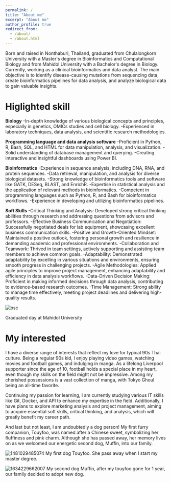```yaml
---
permalink: /
title: "About me"
excerpt: "About me"
author_profile: true
redirect_from: 
  - /about/
  - /about.html
---
```


Born and raised in Nonthaburi, Thailand, graduated from Chulalongkorn University with a Master's degree in Bioinformatics and Computational Biology and from Mahidol University with a Bachelor's degree in Biology. Currently, working as a clinical bioinformatics and data analyst. The main objective is to identify disease-causing mutations from sequencing data, create bioinformatics pipelines for data analysis, and analyze biological data to gain valuable insights.

Higlighted skill
======
**Biology**
-In-depth knowledge of various biological concepts and principles, especially in genetics, OMICs studies and cell biology. 
-Experienced in laboratory techniques, data analysis, and scientific research methodologies.

**Programming language and data analysis software**
-Proficient in Python, R, Bash, SQL, and HTML for data manipulation, analysis, and visualization.
-Solid understanding of database management and querying.
-Creating interactive and insightful dashboards using Power BI.

**Bioinformatics**
-Experience in sequence analysis, including DNA, RNA, and protein sequences.
-Data retrieval, manipulation, and analysis for diverse biological datasets.
-Strong knowledge of bioinformatics tools and software like GATK, DESeq, BLAST, and EnrichR.
-Expertise in statistical analysis and the application of relevant methods in bioinformatics.
-Competent in programming languages such as Python, R, and Bash for bioinformatics workflows.
-Experience in developing and utilizing bioinformatics pipelines.

**Soft Skills**
-Critical Thinking and Analysis: Developed strong critical thinking abilities through research and addressing questions from advisors and professors.
-Effective Business Communication and Negotiation: Successfully negotiated deals for lab equipment, showcasing excellent business communication skills.
-Positive and Growth-Oriented Mindset: Maintained a positive outlook, fostering personal growth and resilience in demanding academic and professional environments.
-Collaboration and Teamwork: Thrived in team settings, actively supporting and assisting team members to achieve common goals.
-Adaptability: Demonstrated adaptability by excelling in various situations and environments, ensuring smooth progress in challenging projects.
-Agile Methodologies: Applied agile principles to improve project management, enhancing adaptability and efficiency in data analysis workflows.
-Data-Driven Decision Making: Proficient in making informed decisions through data analysis, contributing to evidence-based research outcomes.
-Time Management: Strong ability to manage time effectively, meeting project deadlines and delivering high-quality results.

![bsc](https://github.com/manburst/JirachoteK.github.io/assets/68594551/1d38e83c-2399-4a46-99fe-733ff347b7d0)


Graduated day at Mahidol University

My interested
======
I have a diverse range of interests that reflect my love for typical 90s Thai culture. Being a regular 90s kid, I enjoy playing video games, watching movies and football games, and indulging in manga. As a lifelong Liverpool supporter since the age of 10, football holds a special place in my heart, even though my skills on the field might not be impressive. Among my cherished possessions is a vast collection of manga, with Tokyo Ghoul being an all-time favorite.

Continuing my passion for learning, I am currently studying various IT skills like Git, Docker, and API to enhance my expertise in the field. Additionally, I have plans to explore marketing analysis and project management, aiming to acquire essential soft skills, critical thinking, and analysis, which will greatly benefit my career path.

And last but not least, I am undoubtedly a dog person! My first furry companion, Touyfoo, was named after a Chinese sweet, symbolizing her fluffiness and pink charm. Although she has passed away, her memory lives on as we welcomed our energetic second dog, Muffin, into our family.

![1481029485074](https://github.com/manburst/JirachoteK.github.io/assets/68594551/5d572565-ac9b-4d9b-92a1-f10d303a6324) My first dog Touyfoo. She pass away when I start my master degree.

![1634229662007](https://github.com/manburst/JirachoteK.github.io/assets/68594551/f693919f-ff9a-44b1-92c1-027d8d0bdf55) My second dog Muffin, after my touyfoo gone for 1 year, our family decided to adopt new dog.

